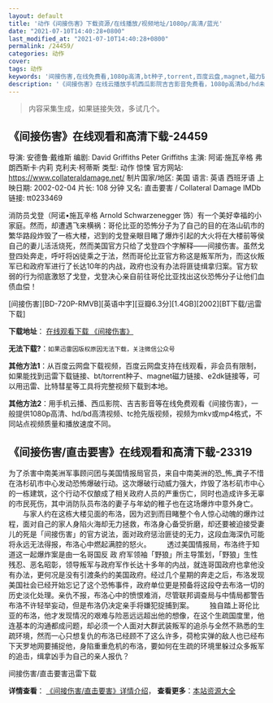 ```yaml
---
layout: default
title: '动作《间接伤害》下载资源/在线播放/视频地址/1080p/高清/蓝光'
date: "2021-07-10T14:40:28+0800"
last_modified_at: "2021-07-10T14:40:28+0800"
permalink: /24459/
categories: 动作
cover:
tags: 动作
keywords: '间接伤害,在线免费看,1080p高清,bt种子,torrent,百度云盘,magnet,磁力链,迅雷下载资源'
description: '《间接伤害》在线云播放手机西瓜影院吉吉影音免费看，1080p高清bd/hd未删减完整版和tc抢先枪版，mkv/mp4格式，附带bt/torrent种子、magnet/磁力链、百度云盘、网盘资源迅雷下载链接'
---
```


>内容采集生成，如果链接失效，多试几个。


## 《间接伤害》在线观看和高清下载-24459

导演: 安德鲁·戴维斯 编剧: David Griffiths Peter Griffiths 主演: 阿诺·施瓦辛格 弗朗西斯卡·内莉 克利夫·柯蒂斯 类型: 动作 惊悚 官方网站: https://www.collateraldamage.net/ 制片国家/地区: 美国 语言: 英语 西班牙语 上映日期: 2002-02-04 片长: 108 分钟 又名: 直击要害 / Collateral Damage IMDb链接: tt0233469

消防员戈登（阿诺•施瓦辛格 Arnold Schwarzenegger 饰）有一个美好幸福的小家庭。然而，却遭遇飞来横祸：哥伦比亚的恐怖分子为了自己的目的在洛山矶市的繁华路段炸毁了一栋大楼，迟到的戈登亲眼目睹了爆炸引起的大火将在大楼前等侯自己的妻儿活活烧死，然而美国官方只给了戈登四个字解释――间接伤害。虽然戈登四处奔走，呼吁将凶徒乘之于法，然而哥伦比亚官方称这是叛军所为，而这伙叛军已和政府军进行了长达10年的内战，政府也没有办法将匪徒缉拿归案。官方软弱的行为彻底激怒了戈登，戈登决心亲自前往哥伦比亚找出这伙恐怖分子让他们血债血偿！


[间接伤害][BD-720P-RMVB][英语中字][豆瓣6.3分][1.4GB][2002][BT下载/迅雷下载]

**下载地址**： [在线观看下载 《间接伤害》](https://www.btdx8.com/torrent/collateral_damage_2002.html) 


**无法下载?**：`如果迅雷因版权原因无法下载，关注微信公众号 `

**其他方法1**：从百度云网盘下载视频，百度云网盘支持在线观看，非会员有限制，如果能找到迅雷下载链接、bt/torrent种子、magnet磁力链接、e2dk链接等，可以用迅雷、比特彗星等工具将完整视频下载到本地。

**其他方法2**：用手机云播、西瓜影院、吉吉影音等在线免费观看《间接伤害》，一般提供1080p高清、hd/bd高清视频、tc抢先版视频，视频为mkv或mp4格式，不同站点视频质量和播放速度不同。


## 《间接伤害/直击要害》在线观看和高清下载-23319

为了杀害中南美洲军事顾问团与美国情报局官员，来自中南美洲的恐_怖_粪子不惜在洛杉矶市中心发动恐怖爆破行动。这次爆破行动威力强大，炸毁了洛杉矶市中心的一栋建筑，这个行动不仅酿成了相关政府人员的严重伤亡，同时也造成许多无辜的市民死伤，其中消防队员布洛的妻子与年幼的稚子也在这场爆炸中意外身亡。 　　与家人约在这栋大楼见面的布洛，因为迟到而目睹整个令人惊心动魄的爆炸过程，面对自己的家人身陷火海却无力拯救，布洛身心备受折磨，却还要被迫接受妻儿的死是「间接伤害」的官方说法，面对政府惩治匪徒的无力，这段血海深仇可能将永远无法得报，布洛心中燃起满腔的怒火。 　　透过美国情报局，布洛终于知道这一起爆炸案是由一名哥国反 政 府军领袖「野狼」所主导策划，「野狼」生性残忍、恶名昭彰，领导叛军与政府军作长达十多年的内战，就连哥国政府也拿他没有办法，更何况是没有引渡条约的美国政府。经过几个星期的奔走之后，布洛发现美国社会已经开始忘记了这个恐怖事件，政府单位更是预备将这段夺去布洛一切的历史淡化处理。亲仇不报，布洛心中的愤恨难消，尽管联邦调查局与中情局都警告布洛不许轻举妄动，但是布洛仍决定亲手将嫌犯捉捕到案。 　　独自踏上哥伦比亚的布洛，他才发现情况的艰难与险恶远远超出他的想像，在这个生疏国度里，他连基本的沟通都成问题，却必须一个人面对大群武装叛军的追杀与全然不熟悉的生疏环境，然而一心只想复仇的布洛已经顾不了这么许多，荷枪实弹的敌人也已经布下天罗地网要捕捉他，身陷重重危机的布洛，要如何在生疏的环境里躲过众多叛军的追击，缉拿凶手为自己的亲人报仇？


间接伤害/直击要害迅雷下载

**详情查看**： [《间接伤害/直击要害》详情介绍](/movie/23319/)， **查看更多**：[本站资源大全](/movie/t/all/)

